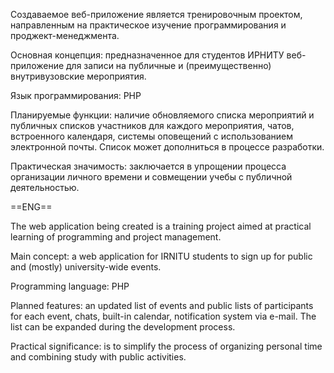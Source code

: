 Создаваемое веб-приложение является тренировочным проектом, направленным на практическое изучение программирования и проджект-менеджмента.

Основная концепция: предназначенное для студентов ИРНИТУ веб-приложение для записи на публичные и (преимущественно) внутривузовские мероприятия.

Язык программирования: PHP

Планируемые функции: наличие обновляемого списка мероприятий и публичных списков участников для каждого мероприятия, чатов, встроенного календаря, системы оповещений с использованием электронной почты. Список может дополниться в процессе разработки.

Практическая значимость: заключается в упрощении процесса организации личного времени и совмещении учебы с публичной деятельностью.

  ==ENG==

The web application being created is a training project aimed at practical learning of programming and project management.

Main concept: a web application for IRNITU students to sign up for public and (mostly) university-wide events.

Programming language: PHP

Planned features: an updated list of events and public lists of participants for each event, chats, built-in calendar, notification system via e-mail. The list can be expanded during the development process.

Practical significance: is to simplify the process of organizing personal time and combining study with public activities.
